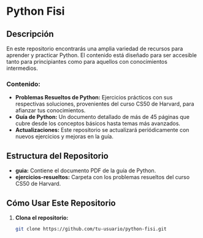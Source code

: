 # Python Fisi

## Descripción
En este repositorio encontrarás una amplia variedad de recursos para aprender y practicar Python. El contenido está diseñado para ser accesible tanto para principiantes como para aquellos con conocimientos intermedios.

### Contenido:
- **Problemas Resueltos de Python:** Ejercicios prácticos con sus respectivas soluciones, provenientes del curso CS50 de Harvard, para afianzar tus conocimientos.
- **Guía de Python:** Un documento detallado de más de 45 páginas que cubre desde los conceptos básicos hasta temas más avanzados.
- **Actualizaciones:** Este repositorio se actualizará periódicamente con nuevos ejercicios y mejoras en la guía.

## Estructura del Repositorio
- **guia:** Contiene el documento PDF de la guía de Python.
- **ejercicios-resueltos:** Carpeta con los problemas resueltos del curso CS50 de Harvard.

## Cómo Usar Este Repositorio
1. **Clona el repositorio:** 
   ```bash
   git clone https://github.com/tu-usuario/python-fisi.git
